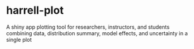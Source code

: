 # harrell-plot
A shiny app plotting tool for researchers, instructors, and students combining data, distribution summary, model effects, and uncertainty in a single plot
